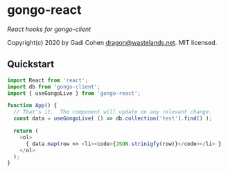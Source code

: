 # gongo-react

*React hooks for gongo-client*

Copyright(c) 2020 by Gadi Cohen <dragon@wastelands.net>.  MIT licensed.

## Quickstart

```js
import React from 'react';
import db from 'gongo-client';
import { useGongoLive } from 'gongo-react';

function App() {
  // That's it.  The component will update on any relevant change.
  const data = useGongoLive( () => db.collection('test').find() );

  return (
    <ol>
      { data.map(row => <li><code>{JSON.strinigfy(row)}</code></li> }      
    </ol>
  );
}

```
